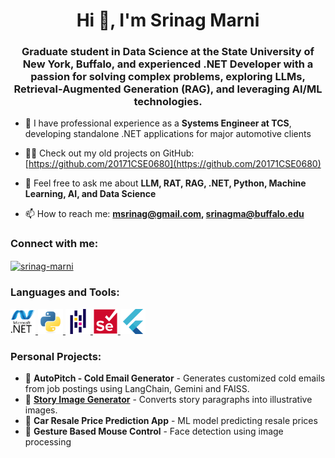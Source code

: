 <h1 align="center">Hi 👋, I'm Srinag Marni</h1>
<h3 align="center">Graduate student in Data Science at the State University of New York, Buffalo, and experienced .NET Developer with a passion for solving complex problems, exploring LLMs, Retrieval-Augmented Generation (RAG), and leveraging AI/ML technologies.</h3>

  
- 💼 I have professional experience as a **Systems Engineer at TCS**, developing standalone .NET applications for major automotive clients
  
- 👨‍💻 Check out my old projects on GitHub: [https://github.com/20171CSE0680](https://github.com/20171CSE0680)

- 💬 Feel free to ask me about **LLM, RAT, RAG, .NET, Python, Machine Learning, AI, and Data Science**

- 📫 How to reach me: **msrinag@gmail.com, srinagma@buffalo.edu**

<h3 align="left">Connect with me:</h3>
<p align="left">
  <a href="https://linkedin.com/in/srinag-marni" target="blank">
    <img align="center" src="https://raw.githubusercontent.com/rahuldkjain/github-profile-readme-generator/master/src/images/icons/Social/linked-in-alt.svg" alt="srinag-marni" height="30" width="40" />
  </a>
</p>

<h3 align="left">Languages and Tools:</h3>
<p align="left">
  <a href="https://dotnet.microsoft.com/" target="_blank" rel="noreferrer">
    <img src="https://raw.githubusercontent.com/devicons/devicon/master/icons/dot-net/dot-net-original-wordmark.svg" alt="dotnet" width="40" height="40"/>
  </a> 
  <a href="https://www.python.org" target="_blank" rel="noreferrer">
    <img src="https://raw.githubusercontent.com/devicons/devicon/master/icons/python/python-original.svg" alt="python" width="40" height="40"/>
  </a>
  <a href="https://pandas.pydata.org/" target="_blank" rel="noreferrer">
    <img src="https://raw.githubusercontent.com/devicons/devicon/2ae2a900d2f041da66e950e4d48052658d850630/icons/pandas/pandas-original.svg" alt="pandas" width="40" height="40"/>
  </a> 
  <a href="https://www.selenium.dev/" target="_blank" rel="noreferrer">
    <img src="https://raw.githubusercontent.com/devicons/devicon/master/icons/selenium/selenium-original.svg" alt="selenium" width="40" height="40"/>
  </a>
  <a href="https://flutter.dev/" target="_blank" rel="noreferrer">
    <img src="https://raw.githubusercontent.com/devicons/devicon/master/icons/flutter/flutter-original.svg" alt="flutter" width="40" height="40"/>
  </a>
</p>

<h3 align="left">Personal Projects:</h3>
<ul>
  <li>🔧 <strong>AutoPitch - Cold Email Generator</strong> - Generates customized cold emails from job postings using LangChain, Gemini and FAISS.</li>
  <li>🔧 <strong><a href="https://colab.research.google.com/drive/14o50hfO4eGWL47h2B4W_yUejPf_4fSYd?usp=sharing">Story Image Generator</a></strong> - Converts story paragraphs into illustrative images.</li>
  <li>🔧 <strong>Car Resale Price Prediction App</strong> - ML model predicting resale prices</li>
  <li>🔧 <strong>Gesture Based Mouse Control</strong> - Face detection using image processing</li>
</ul>
